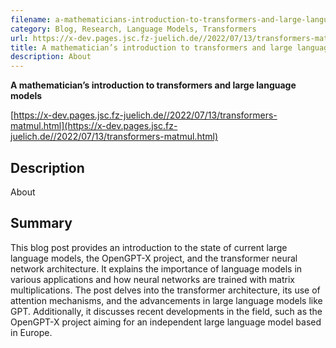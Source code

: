 ```yaml
---
filename: a-mathematicians-introduction-to-transformers-and-large-language-models
category: Blog, Research, Language Models, Transformers
url: https://x-dev.pages.jsc.fz-juelich.de//2022/07/13/transformers-matmul.html
title: A mathematician’s introduction to transformers and large language models - JSC Accelerating Devices Lab
description: About
---
```

**A mathematician’s introduction to transformers and large language models**

[https://x-dev.pages.jsc.fz-juelich.de//2022/07/13/transformers-matmul.html](https://x-dev.pages.jsc.fz-juelich.de//2022/07/13/transformers-matmul.html)

## Description

About

## Summary

This blog post provides an introduction to the state of current large language models, the OpenGPT-X project, and the transformer neural network architecture. It explains the importance of language models in various applications and how neural networks are trained with matrix multiplications. The post delves into the transformer architecture, its use of attention mechanisms, and the advancements in large language models like GPT. Additionally, it discusses recent developments in the field, such as the OpenGPT-X project aiming for an independent large language model based in Europe.
